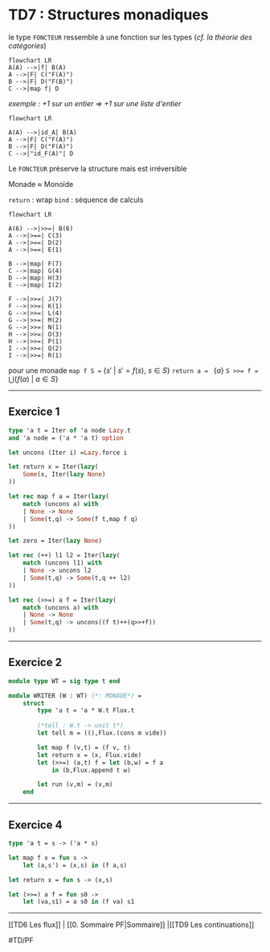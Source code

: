 # TD7 : Structures monadiques

le type `FONCTEUR` ressemble à une fonction sur les types (*cf. la théorie des catégories*)

```mermaid
flowchart LR
A(A) -->|f| B(A)
A -->|F| C("F(A)")
B -->|F| D("F(B)")
C -->|map f| D
```

*exemple : +1 sur un entier => +1 sur une liste d'entier*

```mermaid
flowchart LR

A(A) -->|id_A| B(A)
A -->|F| C("F(A)")
B -->|F| D("F(A)")
C -->|"id_F(A)"| D
```

Le `FONCTEUR` préserve la structure mais est irréversible

Monade $\approx$ Monoïde

`return` : wrap
`bind` : séquence de calculs

```mermaid
flowchart LR

A(6) -->|>>=| B(6)
A -->|>==| C(3)
A -->|>==| D(2)
A -->|>==| E(1)

B -->|map| F(7)
C -->|map| G(4)
D -->|map| H(3)
E -->|map| I(2)

F -->|>>=| J(7)
F -->|>>=| K(1)
G -->|>>=| L(4)
G -->|>>=| M(2)
G -->|>>=| N(1)
H -->|>>=| O(3)
H -->|>>=| P(1)
I -->|>>=| Q(2)
I -->|>>=| R(1)
```

pour une monade
`map f S =` $\{ s' \ | \ s' = f(s), \ s \in S \}$
`return a = ` $\{ a \}$
`S >>= f =` $\bigcup \{ f(a) \ | \ a \in S \}$

---
## Exercice 1

```ocaml
type 'a t = Iter of 'a node Lazy.t
and 'a node = ('a * 'a t) option

let uncons (Iter i) =Lazy.force i

let return x = Iter(lazy(
	Some(x, Iter(lazy None)
))

let rec map f a = Iter(lazy(
	match (uncons a) with
	| None -> None
	| Some(t,q) -> Some(f t,map f q)
))

let zero = Iter(lazy None)

let rec (++) l1 l2 = Iter(lazy(
	match (uncons l1) with
	| None -> uncons l2
	| Some(t,q) -> Some(t,q ++ l2)
))

let rec (>>=) a f = Iter(lazy(
	match (uncons a) with
	| None -> None
	| Some(t,q) -> uncons((f t)++(q>>+f))
))
```

---
## Exercice 2
```ocaml
module type WT = sig type t end

module WRITER (W : WT) (*: MONADE*) =
	struct
		type 'a t = 'a * W.t Flux.t
		
		(*tell : W.t -> unit t*)
		let tell m = ((),Flux.(cons m vide))

		let map f (v,t) = (f v, t)
		let return x = (x, Flux.vide)
		let (>>=) (a,t) f = let (b,w) = f a 
			in (b,Flux.append t w)

		let run (v,m) = (v,m)
	end
```

---
## Exercice 4
```ocaml
type 'a t = s -> ('a * s)

let map f x = fun s ->
	let (a,s') = (x,s) in (f a,s)

let return x = fun s -> (x,s)

let (>>=) a f = fun s0 ->
	let (va,s1) = a s0 in (f va) s1
```

---
[[TD6 Les flux]] | [[0. Sommaire PF|Sommaire]] |[[TD9 Les continuations]]

#TD/PF 